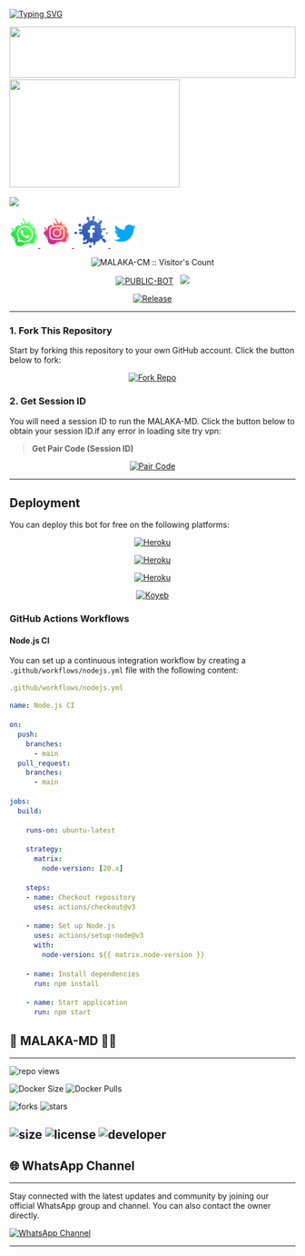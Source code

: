 <a href="https://github.com/MALAKA-CM/MALAKA-MD-V1"><img src="https://readme-typing-svg.demolab.com?font=Black+Ops+One&size=100&pause=1000&color=0013FF&center=true&width=1000&height=200&lines=MALAKA-MD-V1.0" alt="Typing SVG" /></a>
  </p>
  
<img src="https://i.imgur.com/dBaSKWF.gif" height="90" width="100%">
</h3>

<img src="https://i.ibb.co/JrdxHSY/3439.jpg" width="300" height="190">
</div>

<a><img src='https://i.imgur.com/LyHic3i.gif'/></a><a>

<p>
<a href="https://whatsapp.com/channel/0029Vb0ux6E5Ui2VPhL49N2e"> <img src="https://raw.githubusercontent.com/shizothetechie/database/main/icon/WhatsApp.png" width="10%"> </a><a href="https://github.com/MALAKA-CM/MALAKA-MD-V1"> <img src="https://raw.githubusercontent.com/shizothetechie/database/main/icon/Instagram2.png" width="11%"> </a><a href="https://github.com/MALAKA-CM/MALAKA-MD-V1"> <img src="https://raw.githubusercontent.com/shizothetechie/database/main/icon/Facebook.png" width="12%"> </a><a href="https://chat.whatsapp.com/LqwlyO7VyYD8hAXLQ4GAvI"> <img src="https://raw.githubusercontent.com/shizothetechie/database/main/icon/twitter.png" width="10%"> </a>
</p>
</p>

<p align="center"><img src="https://profile-counter.glitch.me/{MALAKA-MD-V1}/count.svg" alt="MALAKA-CM :: Visitor's Count" old_src="https://profile-counter.glitch.me/{MALAKA-CM}/count.svg" /></p>


<p align="center">
<a href="https://github.com/MALAKA-CM/MALAKA-MD-V1"><img title="PUBLIC-BOT" src="https://img.shields.io/static/v1?label=Language&message=English&style=square&color=darkpink"></a> &nbsp;
  <img src="https://komarev.com/ghpvc/?username=MALAKA-CM&label=VIEWS&style=square&color=blue" />
</p>
</p> 

<p align="center">
  <a href="https://github.com/MALAKA-CM/MALAKA-MD-V1"><img title="Release" src="https://img.shields.io/badge/Release-beta%20v1.0-cyan.svg?style=for-the-badge&logo=appveyor" /></a>
</p>

***

### 1. Fork This Repository

Start by forking this repository to your own GitHub account. Click the button below to fork:

<p align="center">
<a href='https://github.com/MALAKA-CM/MALAKA-MD-V1/fork' target="_blank"><img alt='Fork Repo' src='https://img.shields.io/badge/-Fork Repo-grey?style=for-the-badge&logo=github&logoColor=white'/< width=150 height=28/p></a>

### 2. Get Session ID 

You will need a session ID to run the MALAKA-MD. Click the button below to obtain your session ID.if any error in loading site try vpn:

> **Get Pair Code (Session ID)**

<p align="center">
<a href='https://malaka-ml-05ef2a472c16.herokuapp.com/' target="_blank"><img alt='Pair Code' src='https://img.shields.io/badge/-Pair Code-darkgreen?style=for-the-badge&logo=Whatsapp&logoColor=white'/< width=150 height=28/p></a>


---

## Deployment

You can deploy this bot for free on the following platforms:
     
<p align="center">
<a href='https://railway.app/new' target="_blank"><img alt='Heroku' src='https://img.shields.io/badge/-railway deploy-blue?style=for-the-badge&logo=railway&logoColor=white'/< width=150 height=28/p></a>

<p align="center">
<a href='https://dashboard.heroku.com/new?template=https://github.com/MALAKA-CM/MALAKA-MD-V1' target="_blank"><img alt='Heroku' src='https://img.shields.io/badge/-heroku ‎ deploy-blue?style=for-the-badge&logo=heroku&logoColor=white'/< width=150 height=28/p></a>

<p align="center">
<a href='https://dashboard.render.com/web/new' target="_blank"><img alt='Heroku' src='https://img.shields.io/badge/-Render deploy-blue?style=for-the-badge&logo=render&logoColor=white'/< width=150 height=28/p></a>

<p align="center">
<a href="http://koyeb.com" >
<img alt='Koyeb' src='https://img.shields.io/badge/-koyeb deploy-blue?style=for-the-badge&logo=koyeb&logoColor=white'/< width=150 height=28/p></a>

### GitHub Actions Workflows

#### Node.js CI

You can set up a continuous integration workflow by creating a ```.github/workflows/nodejs.yml``` file with the following content:

```yaml
.github/workflows/nodejs.yml
```

```yaml
name: Node.js CI

on:
  push:
    branches:
      - main
  pull_request:
    branches:
      - main

jobs:
  build:

    runs-on: ubuntu-latest

    strategy:
      matrix:
        node-version: [20.x]

    steps:
    - name: Checkout repository
      uses: actions/checkout@v3

    - name: Set up Node.js
      uses: actions/setup-node@v3
      with:
        node-version: ${{ matrix.node-version }}

    - name: Install dependencies
      run: npm install

    - name: Start application
      run: npm start
```

## 🔗 MALAKA-MD 👩‍💻

---

 ![repo views](https://hits.seeyoufarm.com/api/count/incr/badge.svg?url=https%3A%2F%2Fgithub.com%2FMALAKA-CM%2FMALAKA-MD-V1-md&count_bg=%2379C83D&title_bg=%23555555&icon=gitpod.svg&icon_color=%23E7E7E7&title=Views&edge_flat=false)

![Docker Size](https://img.shields.io/docker/image-size/MALAKA-CM/MALAKA-MD-V1?style=flat&logo=docker&label=Docker+Size)
![Docker Pulls](https://img.shields.io/docker/pulls/MALAKA-CM/MALAKA-MD-V1?style=flat&logo=docker&label=Docker+Pulls)

![forks](https://img.shields.io/github/forks/MALAKA-CM/MALAKA-MD-V1?label=Forks&style=social)
![stars](https://img.shields.io/github/stars/MALAKA-CM/MALAKA-MD-V1?style=social)

![size](https://img.shields.io/github/repo-size/MALAKA-CM/MALAKA-MD-V1?color=purple&label=Repo%20Size&style=plastic)
![license](https://img.shields.io/github/license/MALAKA-CM/MALAKA-MD-V1?color=purple&label=License&style=plastic)
![developer](https://img.shields.io/static/v1?label=Author&message=MALAKA%20MD&color=purple&style=plastic)
----

## 🌐 WhatsApp Channel 

---

Stay connected with the latest updates and community by joining our official WhatsApp group and channel. You can also contact the owner directly.

[![WhatsApp Channel](https://img.shields.io/badge/Join-WhatsApp%20Channel-25D366?style=for-the-badge&logo=whatsapp)](https://whatsapp.com/channel/0029Vb0ux6E5Ui2VPhL49N2e)

--- 
